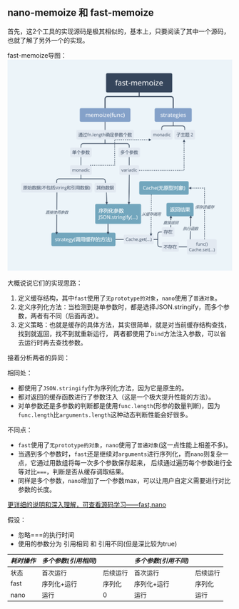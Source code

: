## nano-memoize 和 fast-memoize

首先，这2个工具的实现源码是极其相似的，基本上，只要阅读了其中一个源码，也就了解了另外一个的实现。

fast-memoize导图：
![](../../img/fast-memoize.png)

大概说说它们的实现思路：

1. 定义缓存结构，其中`fast`使用了`无prototype的对象`，`nano`使用了`普通对象`。
2. 定义序列化方法：当检测到是单参数时，都是选择JSON.stringify，而多个参数，两者有不同（后面再说）。
3. 定义策略：也就是缓存的具体方法，其实很简单，就是对当前缓存结构查找，找到就返回，找不到就重新运行，
    两者都使用了`bind`方法注入参数，可以省去运行时再去查找参数。
    
接着分析两者的异同：

相同处：

* 都使用了`JSON.stringify`作为序列化方法，因为它是原生的。
* 都对返回的缓存函数进行了参数注入（这是一个极大提升性能的方法）。
* 对单参数还是多参数的判断都是使用`func.length`(形参的数量判断)，因为`func.length`比`arguments.length`这种动态判断性能会好很多。

不同点：
* `fast`使用了`无prototype的对象`，`nano`使用了`普通对象`(这一点性能上相差不多)。
* 当遇到多个参数时，`fast`还是继续对`arguments`进行序列化，而`nano`则复杂一点，它通过用数组将每一次多个参数保存起来，
后续通过遍历每个参数进行全等对比`===`，判断是否从缓存调取结果。
* 同样是多个参数，`nano`增加了一个参数max，可以让用户自定义需要进行对比参数的长度。

[更详细的说明和深入理解，可查看源码学习——fast,nano](https://github.com/stonehank/sourcecode-analysis/blob/master/source-code.fast-memoizeVSnano-memoize/README.md)

假设：
* 忽略===的执行时间
* 使用的参数分为 引用相同 和 引用不同(但是深比较为true)

|*耗时操作*|*多个参数(引用相同)*|   |*多个参数(引用不同)*|    |
|------|--------|---------|----------|----------|
|状态  |首次运行 |后续运行|首次运行  |  后续运行|
|fast  |序列化+运行|序列化|序列化+运行|序列化|
|nano  |运行|0|运行|运行|

